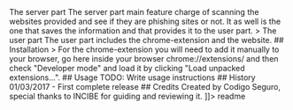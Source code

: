 <snippet>
  <content><![CDATA[
# ${1:Phishing Fisher}
This application checks if the website provided by the user can be dangerous for the user checking the similarities to real websites.
This application has two parts:
  > The server part
      The server part main feature charge of scanning the websites provided and see if they are phishing sites or not.
      It as well is the one that saves the information and that provides it to the user part.
  > The user part
      The user part includes the chrome-extension and the website.
## Installation
  > For the chrome-extension you will need to add it manually to your browser, go here inside your browser chrome://extensions/ and then check "Developer mode" and load it by clicking "Load unpacked extensions...".
## Usage
TODO: Write usage instructions
## History
01/03/2017  - First complete release
## Credits
Created by Codigo Seguro, special thanks to INCIBE for guiding and reviewing it.
]]></content>
  <tabTrigger>readme</tabTrigger>
</snippet>
